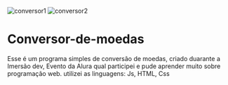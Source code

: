 ![conversor1](https://user-images.githubusercontent.com/80359142/133846618-1c390637-889b-4b2d-b945-412d33410041.PNG)
![conversor2](https://user-images.githubusercontent.com/80359142/133846624-9eb88e26-417e-4c9a-8158-7a7bd29610db.PNG)
# Conversor-de-moedas

Esse é um programa simples de conversão de moedas, criado duarante a Imersão dev, Evento da Alura qual participei
e pude aprender muito sobre programação web.
utilizei as linguagens: Js, HTML, Css
